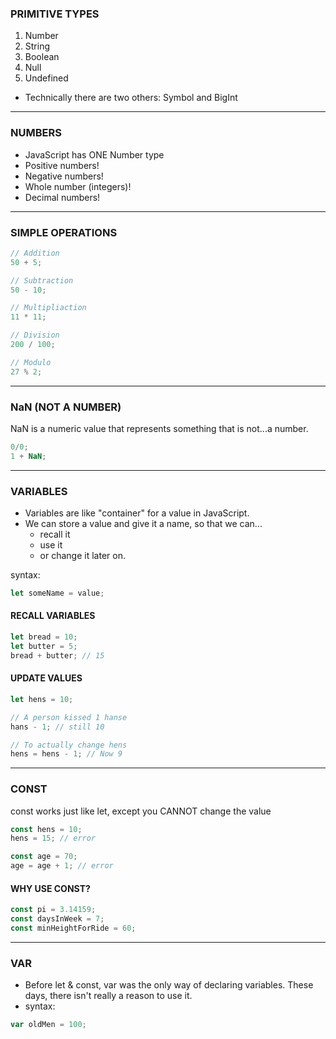 ### PRIMITIVE TYPES
  1. Number
  2. String
  3. Boolean
  4. Null
  5. Undefined
  * Technically there are two others: Symbol and BigInt
---

### NUMBERS
  * JavaScript has ONE Number type
  * Positive numbers!
  * Negative numbers!
  * Whole number (integers)!
  * Decimal numbers!
---

### SIMPLE OPERATIONS
```js
// Addition
50 + 5;

// Subtraction
50 - 10;

// Multipliaction
11 * 11;

// Division
200 / 100;

// Modulo
27 % 2;
```
---

### NaN (NOT A NUMBER)
NaN is a numeric value that represents something that is not...a number.

```js
0/0;
1 + NaN;
```
---

### VARIABLES
* Variables are like "container" for a value in JavaScript.
* We can store a value and give it a name, so that we can...
  - recall it
  - use it
  - or change it later on.

syntax:
```js
let someName = value;
 ```

#### RECALL VARIABLES
```js
let bread = 10;
let butter = 5;
bread + butter; // 15
```
#### UPDATE VALUES
```js
let hens = 10;

// A person kissed 1 hanse
hans - 1; // still 10

// To actually change hens
hens = hens - 1; // Now 9
```
---

### CONST
const works just like let, except you CANNOT change the value
```js
const hens = 10;
hens = 15; // error

const age = 70;
age = age + 1; // error
```

#### WHY USE CONST?
```js
const pi = 3.14159;
const daysInWeek = 7;
const minHeightForRide = 60;
```
---

### VAR
* Before let & const, var was the only way of declaring variables. These days, there isn't really a reason to use it.
* syntax:
```js
var oldMen = 100;
```
